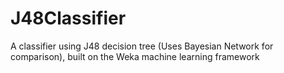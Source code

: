 # J48Classifier
A classifier using J48 decision tree (Uses Bayesian Network for comparison), built on the Weka machine learning framework 
